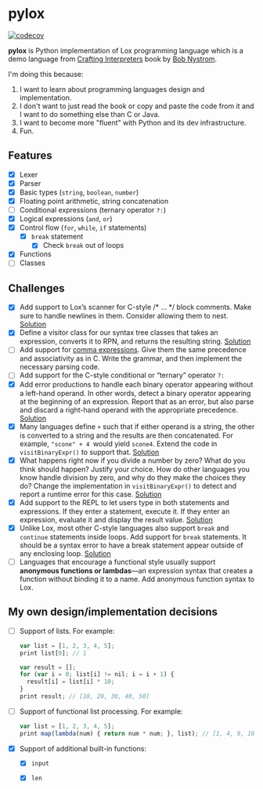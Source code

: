 # pylox

[![codecov](https://codecov.io/gh/BaLiKfromUA/pylox/branch/main/graph/badge.svg?token=Z3FSTHP2JF)](https://codecov.io/gh/BaLiKfromUA/pylox)

**pylox** is Python implementation of Lox programming language which is a demo language
from [Crafting Interpreters](http://www.craftinginterpreters.com/) book by [Bob Nystrom](https://github.com/munificent).

I'm doing this because:

1. I want to learn about programming languages design and implementation.
2. I don't want to just read the book or copy and paste the code from it and I want to do something else than C or Java.
3. I want to become more "fluent" with Python and its dev infrastructure.
4. Fun.

## Features

- [x] Lexer
- [x] Parser
- [x] Basic types (`string`, `boolean`, `number`)
- [x] Floating point arithmetic, string concatenation
- [ ] Conditional expressions (ternary operator `?:`)
- [x] Logical expressions (`and`, `or`)
- [x] Control flow (`for`, `while`, `if` statements)
    - [X] `break` statement
        - [X] Check `break` out of loops
- [X] Functions
- [ ] Classes

## Challenges

- [X] Add support to Lox’s scanner for C-style /* ... */ block comments. Make sure to handle newlines in them. Consider
  allowing them to
  nest. [Solution](https://github.com/BaLiKfromUA/pylox/commit/4728a19b990c8e08f5a9d441b4caa59a825f1325)
- [X] Define a visitor class for our syntax tree classes that takes an expression, converts it to RPN, and returns the
  resulting string. [Solution](https://github.com/BaLiKfromUA/pylox/commit/1818796ff74ba32a18bee6597e318c7dcec3f418)
- [ ] Add support for [comma expressions](https://en.wikipedia.org/wiki/Comma_operator). Give them the same precedence
  and associativity as in C. Write the grammar, and then implement the necessary parsing code.
- [ ] Add support for the C-style conditional or “ternary” operator `?:`
- [X] Add error productions to handle each binary operator appearing without a left-hand operand. In other words, detect
  a binary operator appearing at the beginning of an expression. Report that as an error, but also parse and discard a
  right-hand operand with the appropriate
  precedence. [Solution](https://github.com/BaLiKfromUA/pylox/commit/a36d77449bdb175568ab19fdf92b91ca80e126a8)
- [X] Many languages define `+` such that if either operand is a string, the other is converted to a string and the
  results
  are then concatenated. For example, `"scone" + 4 `would yield `scone4`. Extend the code in `visitBinaryExpr()` to
  support that. [Solution](https://github.com/BaLiKfromUA/pylox/commit/b91c23da229ef6c81f30ba6f651d2fa76f8dfa1d)
- [X] What happens right now if you divide a number by zero? What do you think should happen? Justify your choice. How
  do
  other languages you know handle division by zero, and why do they make the choices they do?
  Change the implementation in `visitBinaryExpr()` to detect and report a runtime error for this
  case. [Solution](https://github.com/BaLiKfromUA/pylox/commit/bb5dc4117cb5b6a5947a6165aded331735a9bff4)
- [X] Add support to the REPL to let users type in both statements and expressions. If they enter a statement, execute
  it. If they enter an expression, evaluate it and display the result
  value. [Solution](https://github.com/BaLiKfromUA/pylox/commit/0a9d689365d0cd809bf496b4681d1066b7013c6a)
- [X] Unlike Lox, most other C-style languages also support `break` and `continue` statements inside loops. Add support
  for `break` statements. It should be a syntax error to have a break statement appear outside of any enclosing
  loop. [Solution](https://github.com/BaLiKfromUA/pylox/commit/952af36c44b1d1d5beacd48c48a9671514059942)
- [ ] Languages that encourage a functional style usually support **anonymous functions or lambdas**—an expression
  syntax that creates a function without binding it to a name. Add anonymous function syntax to Lox.

## My own design/implementation decisions

- [ ] Support of lists. For example:
  ```javascript
  var list = [1, 2, 3, 4, 5];
  print list[0]; // 1

  var result = [];
  for (var i = 0; list[i] != nil; i = i + 1) {
    result[i] = list[i] * 10;
  }
  print result; // [10, 20, 30, 40, 50]
  ```
- [ ] Support of functional list processing. For example:
  ```javascript
  var list = [1, 2, 3, 4, 5];
  print map(lambda(num) { return num * num; }, list); // [1, 4, 9, 16, 25]
  ```
- [X] Support of additional built-in functions:
    - [X] `input`
    - [X] `len`


